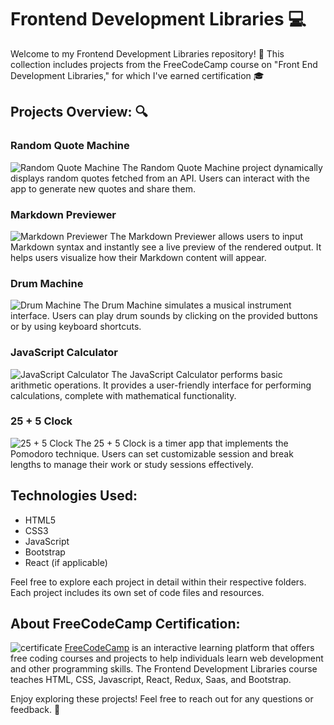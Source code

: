 # Frontend Development Libraries 💻

Welcome to my Frontend Development Libraries repository! 🚀 This collection includes projects from the FreeCodeCamp course on "Front End Development Libraries," for which I've earned certification 🎓

## Projects Overview: 🔍
 
### Random Quote Machine
![Random Quote Machine](images/random-quote-machine.png)
The Random Quote Machine project dynamically displays random quotes fetched from an API. Users can interact with the app to generate new quotes and share them.

### Markdown Previewer
![Markdown Previewer](images/markdown-previewer.png)
The Markdown Previewer allows users to input Markdown syntax and instantly see a live preview of the rendered output. It helps users visualize how their Markdown content will appear.

### Drum Machine
![Drum Machine](images/drum-machine.png)
The Drum Machine simulates a musical instrument interface. Users can play drum sounds by clicking on the provided buttons or by using keyboard shortcuts.

### JavaScript Calculator
![JavaScript Calculator](images/javascript-calculator.png)
The JavaScript Calculator performs basic arithmetic operations. It provides a user-friendly interface for performing calculations, complete with mathematical functionality.

### 25 + 5 Clock
![25 + 5 Clock](images/25-5-clock.png)
The 25 + 5 Clock is a timer app that implements the Pomodoro technique. Users can set customizable session and break lengths to manage their work or study sessions effectively.

## Technologies Used:
- HTML5
- CSS3
- JavaScript
- Bootstrap
- React (if applicable)

Feel free to explore each project in detail within their respective folders. Each project includes its own set of code files and resources.

## About FreeCodeCamp Certification:
![certificate](images/certificate.png)
[FreeCodeCamp](https://www.freecodecamp.org/certification/ryantusi/front-end-development-libraries) is an interactive learning platform that offers free coding courses and projects to help individuals learn web development and other programming skills. The Frontend Development Libraries course teaches HTML, CSS, Javascript, React, Redux, Saas, and Bootstrap.

Enjoy exploring these projects! Feel free to reach out for any questions or feedback. 🌟


